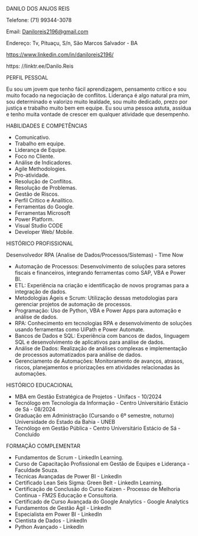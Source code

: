 DANILO DOS ANJOS REIS

Telefone: (71) 99344-3078

Email: Daniloreis2196@gmail.com
   
Endereço: Tv, Pituaçu, S/n, São Marcos Salvador - BA

https://www.linkedin.com/in/daniloreis2196/

https: //linktr.ee/Danilo.Reis

PERFIL PESSOAL


Eu sou um jovem que tenho fácil
aprendizagem, pensamento crítico e sou
muito focado na negociação de conflitos.
Liderança é algo natural pra mim, sou
determinado e valorizo muito lealdade, sou
muito dedicado, prezo por justiça e
trabalho muito bem em equipe. Eu sou uma
pessoa astuta, assídua e tenho muita
vontade de crescer em qualquer atividade
que desempenho.

HABILIDADES E COMPETÊNCIAS

- Comunicativo.
- Trabalho em equipe.
- Liderança de Equipe.
- Foco no Cliente.
- Análise de Indicadores.
- Agile Methodologies.
- Pro-atividade.
- Resolução de Conflitos.
- Resolução de Problemas.
- Gestão de Riscos.
- Perfil Crítico e Analítico.
- Ferramentas do Google.
- Ferramentas Microsoft
- Power Platform.
- Visual Studio CODE
- Developer Web/ Mobile.

HISTÓRICO PROFISSIONAL

Desenvolvedor RPA (Analise de Dados/Processos/Sistemas) - Time Now
- Automação de Processos: Desenvolvimento de soluções para setores fiscais e financeiros, integrando ferramentas como SAP, VBA e Power BI.
- ETL: Experiência na criação e identificação de novos programas para a integração de dados.
- Metodologias Ágeis e Scrum: Utilização dessas metodologias para gerenciar projetos de automação de processos.
- Programação: Uso de Python, VBA e Power Apps para automação e análise de dados.
- RPA: Conhecimento em tecnologias RPA e desenvolvimento de soluções usando ferramentas como UiPath e Power Automate.
- Bancos de Dados e SQL: Experiência com bancos de dados, linguagem SQL e desenvolvimento de aplicativos para análise de dados.
- Análise de Dados: Realização de análises complexas e implementação de processos automatizados para análise de dados.
- Gerenciamento de Automações: Monitoramento de avanços, atrasos, riscos, planejamentos e priorizações em atividades relacionadas às automações.


HISTÓRICO EDUCACIONAL

- MBA em Gestão Estratégica de Projetos - Unifacs - 10/2024
- Tecnólogo em Tecnologia da Informação - Centro Universitário Estácio de Sá -
08/2024
- Graduação em Administração (Cursando o 6º semestre, noturno) Universidade do
Estado da Bahia - UNEB
- Tecnólogo em Gestão Pública - Centro Universitário Estácio de Sá - Concluído

FORMAÇÃO COMPLEMENTAR

- Fundamentos de Scrum - LinkedIn Learning.
- Curso de Capacitação Profissional em Gestão de Equipes e Liderança -
Faculdade Souza.
- Técnicas Avançadas de Power BI - LinkedIn
- Certificado Lean Seis Sigma: Green Belt - LinkedIn Learning.
- Certificação de Conclusão do Curso Kaizen - Processo de Melhoria Continua -
FM2S Educação e Consultoria.
- Certificado de Curso Avançada do Google Analytics - Google Analytics
- Fundamentos de Gestão Ágil - LinkedIn
- Especialista em Power BI - LinkedIn
- Cientista de Dados - LinkedIn
- Python Avançado - LinkedIn
